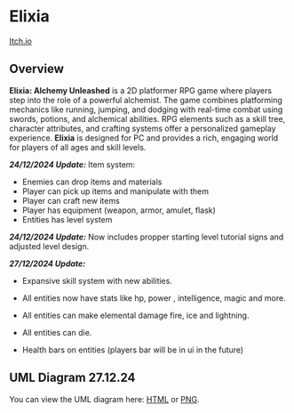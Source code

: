 # Elixia

[Itch.io](https://nikitabarak.itch.io/elixia-core)

## Overview
**Elixia: Alchemy Unleashed** is a 2D platformer RPG game where players step into the role of a powerful alchemist. The game combines platforming mechanics like running, jumping, and dodging with real-time combat using swords, potions, and alchemical abilities. RPG elements such as a skill tree, character attributes, and crafting systems offer a personalized gameplay experience. **Elixia** is designed for PC and provides a rich, engaging world for players of all ages and skill levels.

***24/12/2024 Update:*** 
Item system:

- Enemies can drop items and materials
- Player can pick up items and manipulate with them
- Player can craft new items
- Player has equipment (weapon, armor, amulet, flask)
- Entities has level system


***24/12/2024 Update:*** Now includes propper starting level tutorial signs and adjusted level design.

***27/12/2024 Update:***
- Expansive skill system with new abilities.

- All entities now have stats like hp, power , intelligence, magic and more.

- All entities can make elemental damage  fire, ice and lightning.

- All entities can die.

- Health bars on entities (players bar will be in ui in the future)

## UML Diagram 27.12.24

You can view the UML diagram here: [HTML](https://nikita-barak.github.io/Elixia/docs/index.html) or [PNG](https://github.com/Nikita-Barak/Elixia/blob/main/docs/Overview.png).
